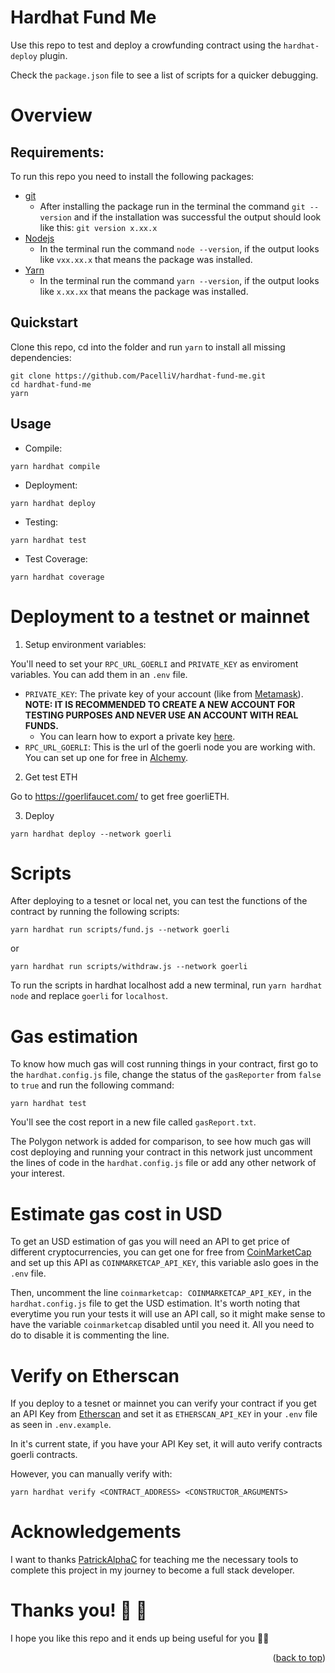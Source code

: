 # Hardhat Fund Me

Use this repo to test and deploy a crowfunding contract using the `hardhat-deploy` plugin.

Check the `package.json` file to see a list of scripts for a quicker debugging.

# Overview #
## Requirements:
To run this repo you need to install the following packages:

- [git](https://git-scm.com/book/en/v2/Getting-Started-Installing-Git)
    - After installing the package run in the terminal the command `git --version` and if the installation was successful the output should look like this: `git version x.xx.x` 
- [Nodejs](https://nodejs.org/en/)
    - In the terminal run the command `node --version`, if the output looks like `vxx.xx.x` that means the package was installed.
- [Yarn](https://yarnpkg.com/getting-started/install)
    - In the terminal run the command `yarn --version`, if the output looks like `x.xx.xx` that means the package was installed.

## Quickstart

Clone this repo, cd into the folder and run `yarn` to install all missing dependencies: 
```
git clone https://github.com/PacelliV/hardhat-fund-me.git
cd hardhat-fund-me
yarn
```
## Usage

- Compile:
```
yarn hardhat compile
```
- Deployment: 
```
yarn hardhat deploy
```
- Testing:
```
yarn hardhat test
```
- Test Coverage:
```
yarn hardhat coverage
```
# Deployment to a testnet or mainnet

1. Setup environment variables:

You'll need to set your `RPC_URL_GOERLI` and `PRIVATE_KEY` as enviroment variables. You can add them in an `.env` file.

-  `PRIVATE_KEY`: The private key of your account (like from [Metamask](https://metamask.io/)). <b>NOTE: IT IS RECOMMENDED TO CREATE A NEW ACCOUNT FOR TESTING PURPOSES AND NEVER USE AN ACCOUNT WITH REAL FUNDS.</b>
    - You can learn how to export a private key [here](https://metamask.zendesk.com/hc/en-us/articles/360015289632-How-to-Export-an-Account-Private-Key).
-  `RPC_URL_GOERLI`: This is the url of the goerli node you are working with. You can set up one for free in [Alchemy](https://www.alchemy.com/).

2. Get test ETH

Go to https://goerlifaucet.com/ to get free goerliETH.

3. Deploy

```
yarn hardhat deploy --network goerli
```

# Scripts

After deploying to a tesnet or local net, you can test the functions of the contract by running the following scripts:

```
yarn hardhat run scripts/fund.js --network goerli
```
or
```
yarn hardhat run scripts/withdraw.js --network goerli
```
To run the scripts in hardhat localhost add a new terminal, run `yarn hardhat node` and replace `goerli` for `localhost`.

# Gas estimation

To know how much gas will cost running things in your contract, first go to the `hardhat.config.js` file, change the status of the `gasReporter` from `false` to `true` and run the following command:
```
yarn hardhat test 
```
You'll see the cost report in a new file called `gasReport.txt`. 

The Polygon network is added for comparison, to see how much gas will cost deploying and running your contract in this network just uncomment the lines of code in the `hardhat.config.js` file or add any other network of your interest.

# Estimate gas cost in USD

To get an USD estimation of gas you will need an API to get price of different cryptocurrencies, you can get one for free from [CoinMarketCap](https://pro.coinmarketcap.com/account) and set up this API as `COINMARKETCAP_API_KEY`, this variable aslo goes in the `.env` file.

Then, uncomment the line `coinmarketcap: COINMARKETCAP_API_KEY,` in the `hardhat.config.js` file to get the USD estimation. It's worth noting that everytime you run your tests it will use an API call, so it might make sense to have the variable `coinmarketcap` disabled until you need it. All you need to do to disable it is commenting the line.

# Verify on Etherscan

If you deploy to a tesnet or mainnet you can verify your contract if you get an API Key from [Etherscan](https://etherscan.io/login?cmd=last) and set it as `ETHERSCAN_API_KEY` in your `.env` file as seen in `.env.example`.

In it's current state, if you have your API Key set, it will auto verify contracts goerli contracts.

However, you can manually verify with:

```
yarn hardhat verify <CONTRACT_ADDRESS> <CONSTRUCTOR_ARGUMENTS>
```

# Acknowledgements

I want to thanks [PatrickAlphaC](https://github.com/PatrickAlphaC) for teaching me the necessary tools to complete this project in my journey to become a full stack developer.

# Thanks you! 🎉 🎉
I hope you like this repo and it ends up being useful for you 👨‍💻

<p align="right">(<a href="#deployment-to-a-testnet-or-mainnet">back to top</a>)</p>
